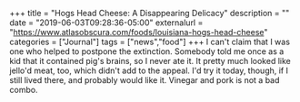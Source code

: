 +++
title = "Hogs Head Cheese: A Disappearing Delicacy"
description = ""
date = "2019-06-03T09:28:36-05:00"
externalurl = "https://www.atlasobscura.com/foods/louisiana-hogs-head-cheese"
categories = ["Journal"]
tags = ["news","food"]
+++
I can't claim that I was one who helped to postpone the extinction. Somebody told me once as a kid that it contained pig's brains, so I never ate it. It pretty much looked like jello'd meat, too, which didn't add to the appeal. I'd try it today, though, if I still lived there, and probably would like it. Vinegar and pork is not a bad combo.
